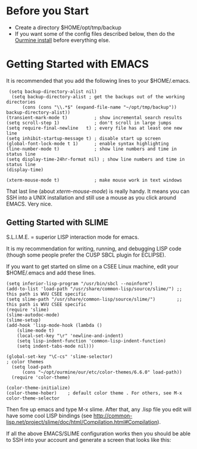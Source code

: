 # Before you Start #

  * Create a directory $HOME/opt/tmp/backup
  * If you want some of the config files described below, then do the [Ourmine install](http://code.google.com/p/ourmine/) before everything else.

# Getting Started with EMACS #

It is recommended that you add the following lines to your $HOME/.emacs.

```
 (setq backup-directory-alist nil) 
  (setq backup-directory-alist ; get the backups out of the working directories 
      (cons (cons "\\.*$" (expand-file-name "~/opt/tmp/backup")) backup-directory-alist)) 
(transient-mark-mode t)          ; show incremental search results
(setq scroll-step 1)             ; don't scroll in large jumps
(setq require-final-newline   t) ; every file has at least one new line
(setq inhibit-startup-message t) ; disable start up screen
(global-font-lock-mode t 1)      ; enable syntax highlighting
(line-number-mode t)             ; show line numbers and time in status line
(setq display-time-24hr-format nil) ; show line numbers and time in status line
(display-time)

(xterm-mouse-mode t)             ; make mouse work in text windows     
```

That last line (about _xterm-mouse-mode_) is really handy. It means you can SSH into a UNIX installation and still use a mouse as you click around EMACS. Very nice.

## Getting Started with SLIME ##

S.L.I.M.E. = superior LISP interaction mode for emacs.

It is my recommendation for writing, running, and debugging LISP code (though some people prefer the CUSP SBCL plugin for ECLIPSE).

If you want to get started on slime on a CSEE Linux machine, edit your $HOME/.emacs and add these lines.

```
(setq inferior-lisp-program "/usr/bin/sbcl --noinform")
(add-to-list 'load-path "/usr/share/common-lisp/source/slime/") ;; this path is WVU CSEE specific
(setq slime-path "/usr/share/common-lisp/source/slime/")        ;; this path is WVU CSEE specific
(require 'slime)
(slime-autodoc-mode)
(slime-setup)
(add-hook 'lisp-mode-hook (lambda ()  
	(slime-mode t) 
	(local-set-key "\r" 'newline-and-indent)
	(setq lisp-indent-function 'common-lisp-indent-function)
	(setq indent-tabs-mode nil)))

(global-set-key "\C-cs" 'slime-selector)
; color themes
  (setq load-path 
      (cons "~/opt/ourmine/our/etc/color-themes/6.6.0" load-path))
  (require 'color-theme) 
  
(color-theme-initialize) 
(color-theme-hober)    ; default color theme . For others, see M-x color-theme-selector
```

Then fire up emacs and type M-x slime. After that, any .lisp file you edit will have some cool LISP bindings (see http://common-lisp.net/project/slime/doc/html/Compilation.html#Compilation).

If all the above EMACS/SLIME configuration works then you should be able to SSH into your account and generate a screen that looks like this:

![![](http://ourmine.googlecode.com/svn/trunk/share/img/screen-emacs600.png)](http://ourmine.googlecode.com/svn/trunk/share/img/screen-emacs.png)